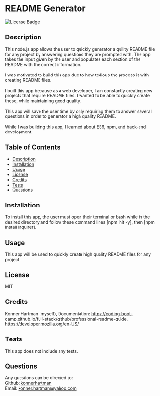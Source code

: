 # README Generator
  ![License Badge](https://img.shields.io/github/license/konner.hartman/README-Generator)

  ## Description
  This node.js app allows the user to quickly generator a quility README file for any project by answering questions they are prompted with. The app takes the input given by the user and populates each section of the README with the correct information.
  <br/>
  <br/>
  I was motivated to build this app due to how tedious the process is with creating README files.
  <br/>
  <br/>
  I built this app because as a web developer, I am constantly creating new projects that require README files. I wanted to be able to quickly create these, while maintaining good quality. 
  <br/>
  <br/>
  This app will save the user time by only requiring them to answer several questions in order to generator a high quality README.
  <br/>
  <br/>
  While I was building this app, I learned about ES6, npm, and back-end development.
  
  ## Table of Contents
  - [Description](#description)
  - [Installation](#installation)
  - [Usage](#usage)
  - [License](#license)
  - [Credits](#credits)
  - [Tests](#tests)
  - [Questions](#questions)
  
  ## Installation
  To install this app, the user must open their terminal or bash while in the desired directory and follow these command lines [npm init -y], then [npm install inquirer].
  
  ## Usage
  This app will be used to quickly create high quality README files for any project.
  
  ## License
  MIT
  
  ## Credits
  Konner Hartman (myself), Documentation: https://coding-boot-camp.github.io/full-stack/github/professional-readme-guide, https://developer.mozilla.org/en-US/
  
  ## Tests
  This app does not include any tests.
  
  ## Questions
  Any questions can be directed to:
  <br/>
  Github: [konnerhartman](https://github.com/konnerhartman)
  <br/>
  Email: konner.hartman@yahoo.com
